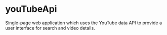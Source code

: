 # youTubeApi
Single-page web application which uses the YouTube data API to provide a user interface for search and video details.
